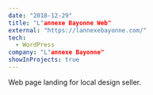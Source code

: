 ```yaml
---
date: "2018-12-29"
title: "L"annexe Bayonne Web"
external: "https://lannexebayonne.com/"
tech:
  - WordPress
company: "L"annexe Bayonne"
showInProjects: true
---
```


Web page landing for local design seller.
